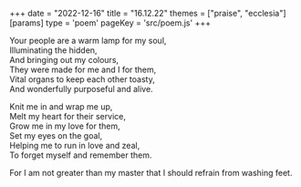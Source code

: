 +++
date = "2022-12-16"
title = "16.12.22"
themes = ["praise", "ecclesia"]
[params]
  type = 'poem'
  pageKey = 'src/poem.js'
+++

Your people are a warm lamp for my soul,  
Illuminating the hidden,  
And bringing out my colours,  
They were made for me and I for them,  
Vital organs to keep each other toasty,  
And wonderfully purposeful and alive.  
  
Knit me in and wrap me up,  
Melt my heart for their service,  
Grow me in my love for them,  
Set my eyes on the goal,  
Helping me to run in love and zeal,  
To forget myself and remember them.  
  
For I am not greater than my master that I should refrain from washing feet.
